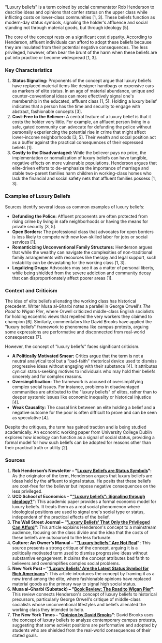 "Luxury beliefs" is a term coined by social commentator Rob Henderson to describe ideas and opinions that confer status on the upper class while inflicting costs on lower-class communities [1, 3]. These beliefs function as modern-day status symbols, signaling the holder's affluence and social standing not through material goods, but through ideology [5].

The core of the concept rests on a significant cost disparity. According to Henderson, affluent individuals can afford to adopt these beliefs because they are insulated from their potential negative consequences. The less privileged, however, often bear the brunt of the harm when these beliefs are put into practice or become widespread [1, 3].

### Key Characteristics

1.  **Status Signaling:** Proponents of the concept argue that luxury beliefs have replaced material items like designer handbags or expensive cars as markers of elite status. In an age of material abundance, unique and counter-conventional ideas can more effectively signal one's membership in the educated, affluent class [1, 5]. Holding a luxury belief indicates that a person has the time and security to engage with abstract, fashionable concepts [3].
2.  **Cost-Free to the Believer:** A central feature of a luxury belief is that it costs the holder very little. For example, an affluent person living in a safe, gated community can advocate for defunding the police without personally experiencing the potential rise in crime that might affect lower-income neighborhoods [3, 5]. Their wealth and social position act as a buffer against the practical consequences of their expressed beliefs [1].
3.  **Costly to the Disadvantaged:** While the believer pays no price, the implementation or normalization of luxury beliefs can have tangible, negative effects on more vulnerable populations. Henderson argues that elite-driven efforts to de-emphasize the importance of marriage and stable two-parent families harm children in working-class homes who lack the financial and social safety nets that affluent families possess [1, 3].

### Examples of Luxury Beliefs

Sources identify several ideas as common examples of luxury beliefs:
*   **Defunding the Police:** Affluent proponents are often protected from rising crime by living in safe neighborhoods or having the means for private security [3, 5].
*   **Open Borders:** The professional class that advocates for open borders is less likely to compete with new low-skilled labor for jobs or social services [1].
*   **Romanticizing Unconventional Family Structures:** Henderson argues that while the wealthy can navigate the complexities of non-traditional family arrangements with resources like therapy and legal support, such instability can be devastating for the working class [1, 3].
*   **Legalizing Drugs:** Advocates may see it as a matter of personal liberty, while being shielded from the severe addiction and community decay that can disproportionately affect poorer areas [1].

### Context and Criticism

The idea of elite beliefs alienating the working class has historical precedent. Writer Musa al-Gharbi notes a parallel in George Orwell's *The Road to Wigan Pier*, where Orwell criticized middle-class English socialists for holding eccentric views that repelled the very workers they claimed to champion [6]. Similarly, commentators like David Brooks have applied the "luxury beliefs" framework to phenomena like campus protests, arguing some expressions are performative and disconnected from real-world consequences [7].

However, the concept of "luxury beliefs" faces significant criticism.
*   **A Politically Motivated Smear:** Critics argue that the term is not a neutral analytical tool but a "bad-faith" rhetorical device used to dismiss progressive ideas without engaging with their substance [4]. It attributes cynical status-seeking motives to individuals who may hold their beliefs sincerely and for complex reasons.
*   **Oversimplification:** The framework is accused of oversimplifying complex social issues. For instance, problems in disadvantaged communities are attributed to the "luxury beliefs" of elites, rather than to deeper systemic issues like economic inequality or historical injustice [4].
*   **Weak Causality:** The causal link between an elite holding a belief and a negative outcome for the poor is often difficult to prove and can be seen as speculative [4].

Despite the critiques, the term has gained traction and is being studied academically. An economic working paper from University College Dublin explores how ideology can function as a signal of social status, providing a formal model for how such beliefs can be adopted for reasons other than their practical truth or utility [2].

### Sources

1.  **Rob Henderson’s Newsletter – "[Luxury Beliefs are Status Symbols](https://www.robkhenderson.com/p/status-symbols-and-the-struggle-for)"**: As the originator of the term, Henderson argues that luxury beliefs are ideas held by the affluent to signal status. He posits that these beliefs are cost-free for the believer but impose negative consequences on the less privileged.
2.  **UCD School of Economics – "[“Luxury beliefs”: Signaling through ideology?](https://www.ucd.ie/economics/t4media/WP2024_10.pdf)"**: This academic paper provides a formal economic model for luxury beliefs. It treats them as a real social phenomenon where ideological positions are used to signal one's social type or status, independent of the practical effects of the belief.
3.  **The Wall Street Journal – "['Luxury Beliefs’ That Only the Privileged Can Afford](https://www.wsj.com/us-news/education/luxury-beliefs-that-only-the-privileged-can-afford-7f6b8a16)"**: This article explains Henderson's concept to a mainstream audience, focusing on the class divide and the idea that the costs of these beliefs are outsourced to the less fortunate.
4.  **Culture: An Owner’s Manual – "[“Luxury beliefs” Are Not Real](https://culture.ghost.io/are-luxury-beliefs-a-real-thing-and-are-they-eroding-society/)"**: This source presents a strong critique of the concept, arguing it is a politically motivated term used to dismiss progressive ideas without substantive engagement. It claims the concept attributes bad faith to believers and oversimplifies complex social problems.
5.  **New York Post – "['Luxury Beliefs’ Are the Latest Status Symbol for Rich Americans](https://nypost.com/2019/08/17/luxury-beliefs-are-the-latest-status-symbol-for-rich-americans/)"**: This article introduces the concept by framing it as a new trend among the elite, where fashionable opinions have replaced material goods as the primary way to signal high social status.
6.  **Musa al-Gharbi (Substack) – "[Book Review: The Road to Wigan Pier](https://musaalgharbi.substack.com/p/book-review-the-road-to-wigan-pier)"**: This review connects Henderson's concept of luxury beliefs to historical precursors, particularly George Orwell's critique of middle-class socialists whose unconventional lifestyles and beliefs alienated the working class they intended to help.
7.  **The New York Times – "[Opinion by David Brooks](https://www.nytimes.com/2024/07/10/opinion/campus-protests-progressive-henderson.html)"**: David Brooks uses the concept of luxury beliefs to analyze contemporary campus protests, suggesting that some activist positions are performative and adopted by students who are shielded from the real-world consequences of their stated goals.